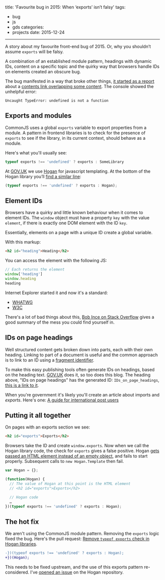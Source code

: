 title: 'Favourite bug in 2015: When ‘exports’ isn’t falsy'
tags:
  - bug
  - js
  - gds
categories:
  - projects
date: 2015-12-24
---

A story about my favourite front-end bug of 2015. Or, why you shouldn’t assume `exports` will be falsy.

A combination of an established module pattern, headings with dynamic IDs, content on a specific topic and the quirky way that browsers handle IDs on elements created an obscure bug.

The bug manifested in a way that broke other things, [it started as a report](https://www.pivotaltracker.com/n/projects/1261204/stories/87097366) about a [contents link overlapping some content](https://www.pivotaltracker.com/file_attachments/41258320/download). The console showed the unhelpful error:

`Uncaught TypeError: undefined is not a function`

## Exports and modules

CommonJS uses a global `exports` variable to export properties from a module. A pattern in frontend libraries is to check for the presence of `exports` to see if the library, in its current context, should behave as a module.

Here's what you'll usually see:
```js
typeof exports !== 'undefined' ? exports : SomeLibrary
```

At [GOV.UK](https://www.gov.uk) we use [Hogan](https://twitter.github.io/hogan.js/) for javascript templating. At the bottom of the Hogan library you’ll [find a similar line](https://github.com/twitter/hogan.js/blob/master/web/builds/3.0.2/hogan-3.0.2.js#L754):

```js
(typeof exports !== 'undefined' ? exports : Hogan);
```

## Element IDs

Browsers have a quirky and little known behaviour when it comes to element IDs. The `window` object must have a property `key` with the value `element`, if there is exactly one DOM element with the ID `key`.

Essentially, elements on a page with a unique ID create a global variable.

With this markup:
```html
<h2 id="heading">Heading</h2>
```

You can access the element with the following JS:
```js
// Each returns the element
window['heading']
window.heading
heading
```

Internet Explorer started it and now it's a standard:

* [WHATWG](https://html.spec.whatwg.org/#named-access-on-the-window-object)
* [W3C](https://www.w3.org/html/wg/drafts/html/master/browsers.html#named-access-on-the-window-object)

There's a lot of bad things about this, [Bob Ince on Stack Overflow](https://stackoverflow.com/questions/3434278/do-dom-tree-elements-with-ids-become-global-variables) gives a good summary of the mess you could find yourself in.

## IDs on page headings

Well structured content gets broken down into parts, each with their own heading. Linking to part of a document is useful and the common approach is to link to an ID using a [fragment identifier](https://en.wikipedia.org/wiki/Fragment_identifier).

To make this easy publishing tools often generate IDs on headings, based on the heading text. [GOV.UK](https://www.gov.uk) does it, so too does this blog. The heading above, "IDs on page headings" has the generated ID: `IDs_on_page_headings`, [this is a link to it](#IDs_on_page_headings).

When you're government it's likely you'll create an article about imports and _exports_. Here's one: [A guide for international post users](https://www.gov.uk/government/publications/notice-143-a-guide-for-international-post-users/notice-143-a-guide-for-international-post-users#exports)

## Putting it all together

On pages with an exports section we see:

```html
<h2 id="exports">Exports</h2>
```

Browsers take the ID and create `window.exports`. Now when we call the Hogan library code, the check for `exports` gives a false positive. Hogan [gets passed an HTML element instead of an empty object](https://github.com/twitter/hogan.js/blob/master/web/builds/3.0.2/hogan-3.0.2.js#L18-L20), and fails to start properly. Subsequent calls to `new Hogan.Template` then fail.

```js
var Hogan = {};

(function(Hogan) {
  // The value of Hogan at this point is the HTML element
  // <h2 id="exports">Exports</h2>

  // Hogan code
  …
})(typeof exports !== 'undefined' ? exports : Hogan);
```

## The hot fix

We aren't using the CommonJS module pattern. Removing the `exports` logic fixed the bug. Here's the pull request: [Remove `typeof exports` check in Hogan libraries](https://github.com/alphagov/shared_mustache/pull/8).

```diff
-})(typeof exports !== 'undefined' ? exports : Hogan);
+})(Hogan);
```

This needs to be fixed upstream, and the use of this exports pattern re-considered. I've [opened an issue](https://github.com/twitter/hogan.js/issues/238) on the Hogan repository.
